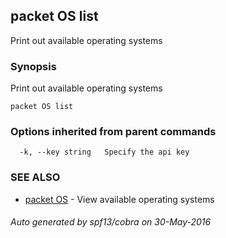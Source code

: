 ## packet OS list

Print out available operating systems

### Synopsis


Print out available operating systems

```
packet OS list
```

### Options inherited from parent commands

```
  -k, --key string   Specify the api key
```

### SEE ALSO
* [packet OS](packet_OS.md)	 - View available operating systems

###### Auto generated by spf13/cobra on 30-May-2016
